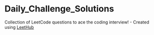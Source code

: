# Daily_Challenge_Solutions
Collection of LeetCode questions to ace the coding interview! - Created using [LeetHub](https://github.com/QasimWani/LeetHub)
